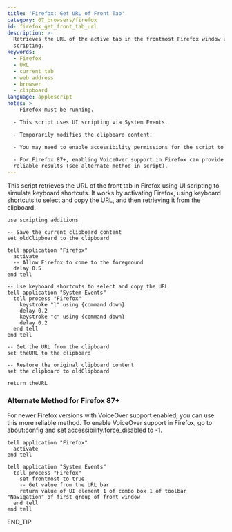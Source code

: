 ```yaml
---
title: 'Firefox: Get URL of Front Tab'
category: 07_browsers/firefox
id: firefox_get_front_tab_url
description: >-
  Retrieves the URL of the active tab in the frontmost Firefox window using UI
  scripting.
keywords:
  - Firefox
  - URL
  - current tab
  - web address
  - browser
  - clipboard
language: applescript
notes: >
  - Firefox must be running.

  - This script uses UI scripting via System Events.

  - Temporarily modifies the clipboard content.

  - You may need to enable accessibility permissions for the script to work.

  - For Firefox 87+, enabling VoiceOver support in Firefox can provide more
  reliable results (see alternate method in script).
---
```


This script retrieves the URL of the front tab in Firefox using UI scripting to simulate keyboard shortcuts. It works by activating Firefox, using keyboard shortcuts to select and copy the URL, and then retrieving it from the clipboard.

```applescript
use scripting additions

-- Save the current clipboard content
set oldClipboard to the clipboard

tell application "Firefox"
  activate
  -- Allow Firefox to come to the foreground
  delay 0.5
end tell

-- Use keyboard shortcuts to select and copy the URL
tell application "System Events"
  tell process "Firefox"
    keystroke "l" using {command down}
    delay 0.2
    keystroke "c" using {command down}
    delay 0.2
  end tell
end tell

-- Get the URL from the clipboard
set theURL to the clipboard

-- Restore the original clipboard content
set the clipboard to oldClipboard

return theURL
```

### Alternate Method for Firefox 87+

For newer Firefox versions with VoiceOver support enabled, you can use this more reliable method. To enable VoiceOver support in Firefox, go to about:config and set accessibility.force_disabled to -1.

```applescript
tell application "Firefox"
  activate
end tell

tell application "System Events"
  tell process "Firefox"
    set frontmost to true
    -- Get value from the URL bar
    return value of UI element 1 of combo box 1 of toolbar "Navigation" of first group of front window
  end tell
end tell
```
END_TIP
